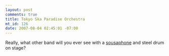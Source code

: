 ```yaml
--- 
layout: post
comments: true
title: Tokyo Ska Paradise Orchestra
mt_id: 126
date: 2007-08-04 02:45:01 -07:00
---
```

Really, what other band will you ever see with a [sousaphone](http://en.wikipedia.org/wiki/Sousaphone) and steel drum on stage?

<object width="425" height="344"><param name="movie" value="http://www.youtube.com/v/R9dWMhSJq0c&hl=en&fs=1"></param><param name="allowFullScreen" value="true"></param><param name="allowscriptaccess" value="always"></param><embed src="http://www.youtube.com/v/R9dWMhSJq0c&hl=en&fs=1" type="application/x-shockwave-flash" allowscriptaccess="always" allowfullscreen="true" width="425" height="344"></embed></object>
